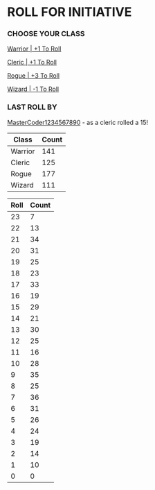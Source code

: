# ROLL FOR INITIATIVE
### CHOOSE YOUR CLASS

[Warrior | +1 To Roll](https://github.com/benjaminsampica/benjaminsampica/issues/new?title=roll%7Cwarrior&body=Just+click+%27Submit+new+issue%27.)

[Cleric | +1 To Roll](https://github.com/benjaminsampica/benjaminsampica/issues/new?title=roll%7Ccleric&body=Just+click+%27Submit+new+issue%27.)

[Rogue | +3 To Roll](https://github.com/benjaminsampica/benjaminsampica/issues/new?title=roll%7Crogue&body=Just+click+%27Submit+new+issue%27.)

[Wizard | -1 To Roll](https://github.com/benjaminsampica/benjaminsampica/issues/new?title=roll%7Cwizard&body=Just+click+%27Submit+new+issue%27.)
### LAST ROLL BY
[MasterCoder1234567890](https://www.github.com/MasterCoder1234567890) - as a cleric rolled a 15!

|Class|Count|
|-|-|
|Warrior|141|
|Cleric|125|
|Rogue|177|
|Wizard|111|

|Roll|Count|
|-|-|
|23|7
|22|13
|21|34
|20|31
|19|25
|18|23
|17|33
|16|19
|15|29
|14|21
|13|30
|12|25
|11|16
|10|28
|9|35
|8|25
|7|36
|6|31
|5|26
|4|24
|3|19
|2|14
|1|10
|0|0
